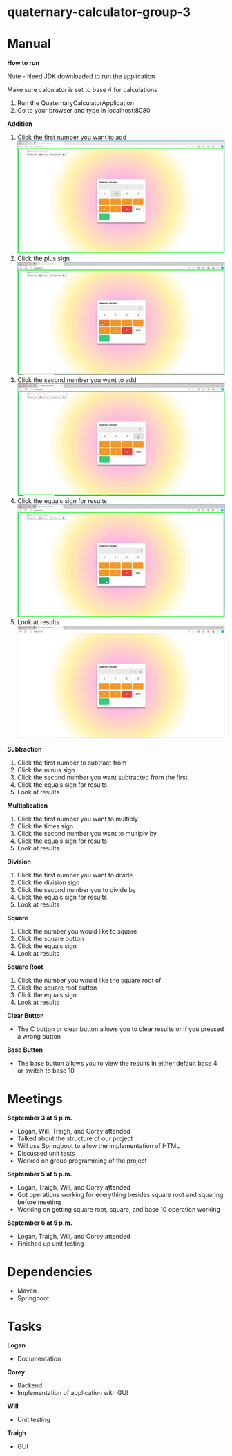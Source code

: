 # quaternary-calculator-group-3

# Manual
**How to run**

Note - Need JDK downloaded to run the application

Make sure calculator is set to base 4 for calculations

1. Run the QuaternaryCalculatorApplication
2. Go to your browser and type in localhost:8080

**Addition**
1. Click the first number you want to add
![Step1.PNG](Assets%2FStep1.PNG)
2. Click the plus sign
![Step2.PNG](Assets%2FStep2.PNG)
3. Click the second number you want to add
![Step3.PNG](Assets%2FStep3.PNG)
4. Click the equals sign for results
![Step4.PNG](Assets%2FStep4.PNG)
5. Look at results
![Step5.PNG](Assets%2FStep5.PNG)

**Subtraction**
1. Click the first number to subtract from
2. Click the minus sign
3. Click the second number you want subtracted from the first
4. Click the equals sign for results
5. Look at results

**Multiplication**
1. Click the first number you want to multiply
2. Click the times sign
3. Click the second number you want to multiply by
4. Click the equals sign for results
5. Look at results

**Division**
1. Click the first number you want to divide 
2. Click the division sign
3. Click the second number you to divide by
4. Click the equals sign for results
5. Look at results

**Square**
1. Click the number you would like to square
2. Click the square button
3. Click the equals sign
4. Look at results

**Square Root**
1. Click the number you would like the square root of
2. Click the square root button
3. Click the equals sign
4. Look at results

**Clear Button**
- The C button or clear button allows you to clear results or if you pressed a wrong button

**Base Button**
- The base button allows you to view the results in either default base 4 or switch to base 10

# Meetings
**September 3 at 5 p.m.**
- Logan, Will, Traigh, and Corey attended
- Talked about the structure of our project
- Will use Springboot to allow the implementation of HTML
- Discussed unit tests
- Worked on group programming of the project

**September 5 at 5 p.m.**
- Logan, Traigh, Will, and Corey attended
- Got operations working for everything besides square root and squaring before meeting
- Working on getting square root, square, and base 10 operation working

**September 6 at 5 p.m.**
- Logan, Traigh, Will, and Corey attended
- Finished up unit testing

# Dependencies
- Maven
- Springboot

# Tasks
**Logan**
- Documentation

**Corey**
- Backend
- Implementation of application with GUI

**Will**
- Unit testing

**Traigh**
- GUI


